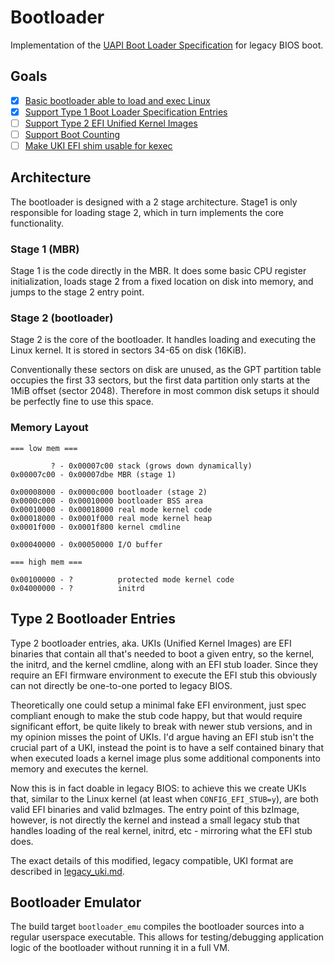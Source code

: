 # Bootloader

Implementation of the [UAPI Boot Loader Specification](https://uapi-group.org/specifications/specs/boot_loader_specification/) for legacy BIOS boot.

## Goals

- [x] [Basic bootloader able to load and exec Linux](https://github.com/nkraetzschmar/bootloader/issues/1)
- [x] [Support Type 1 Boot Loader Specification Entries](https://github.com/nkraetzschmar/bootloader/issues/10)
- [ ] [Support Type 2 EFI Unified Kernel Images](https://github.com/nkraetzschmar/bootloader/issues/11)
- [ ] [Support Boot Counting](https://github.com/nkraetzschmar/bootloader/issues/12)
- [ ] [Make UKI EFI shim usable for kexec](https://github.com/nkraetzschmar/bootloader/issues/13)

## Architecture

The bootloader is designed with a 2 stage architecture.
Stage1 is only responsible for loading stage 2, which in turn implements the core functionality.

### Stage 1 (MBR)

Stage 1 is the code directly in the MBR.
It does some basic CPU register initialization, loads stage 2 from a fixed location on disk into memory, and jumps to the stage 2 entry point.

### Stage 2 (bootloader)

Stage 2 is the core of the bootloader.
It handles loading and executing the Linux kernel.
It is stored in sectors 34-65 on disk (16KiB).

Conventionally these sectors on disk are unused, as the GPT partition table occupies the first 33 sectors, but the first data partition only starts at the 1MiB offset (sector 2048).
Therefore in most common disk setups it should be perfectly fine to use this space.

### Memory Layout

```
=== low mem ===

         ? - 0x00007c00 stack (grows down dynamically)
0x00007c00 - 0x00007dbe MBR (stage 1)

0x00008000 - 0x0000c000 bootloader (stage 2)
0x0000c000 - 0x00010000 bootloader BSS area
0x00010000 - 0x00018000 real mode kernel code
0x00018000 - 0x0001f000 real mode kernel heap
0x0001f000 - 0x0001f800 kernel cmdline

0x00040000 - 0x00050000 I/O buffer

=== high mem ===

0x00100000 - ?          protected mode kernel code
0x04000000 - ?          initrd
```

## Type 2 Bootloader Entries

Type 2 bootloader entries, aka. UKIs (Unified Kernel Images) are EFI binaries that contain all that's needed to boot a given entry, so the kernel, the initrd, and the kernel cmdline, along with an EFI stub loader.
Since they require an EFI firmware environment to execute the EFI stub this obviously can not directly be one-to-one ported to legacy BIOS.

Theoretically one could setup a minimal fake EFI environment, just spec compliant enough to make the stub code happy, but that would require significant effort, be quite likely to break with newer stub versions, and in my opinion misses the point of UKIs.
I'd argue having an EFI stub isn't the crucial part of a UKI, instead the point is to have a self contained binary that when executed loads a kernel image plus some additional components into memory and executes the kernel.

Now this is in fact doable in legacy BIOS: to achieve this we create UKIs that, similar to the Linux kernel (at least when `CONFIG_EFI_STUB=y`), are both valid EFI binaries and valid bzImages.
The entry point of this bzImage, however, is not directly the kernel and instead a small legacy stub that handles loading of the real kernel, initrd, etc - mirroring what the EFI stub does.

The exact details of this modified, legacy compatible, UKI format are described in [legacy_uki.md](./legacy_uki.md).

## Bootloader Emulator

The build target `bootloader_emu` compiles the bootloader sources into a regular userspace executable.
This allows for testing/debugging application logic of the bootloader without running it in a full VM.
